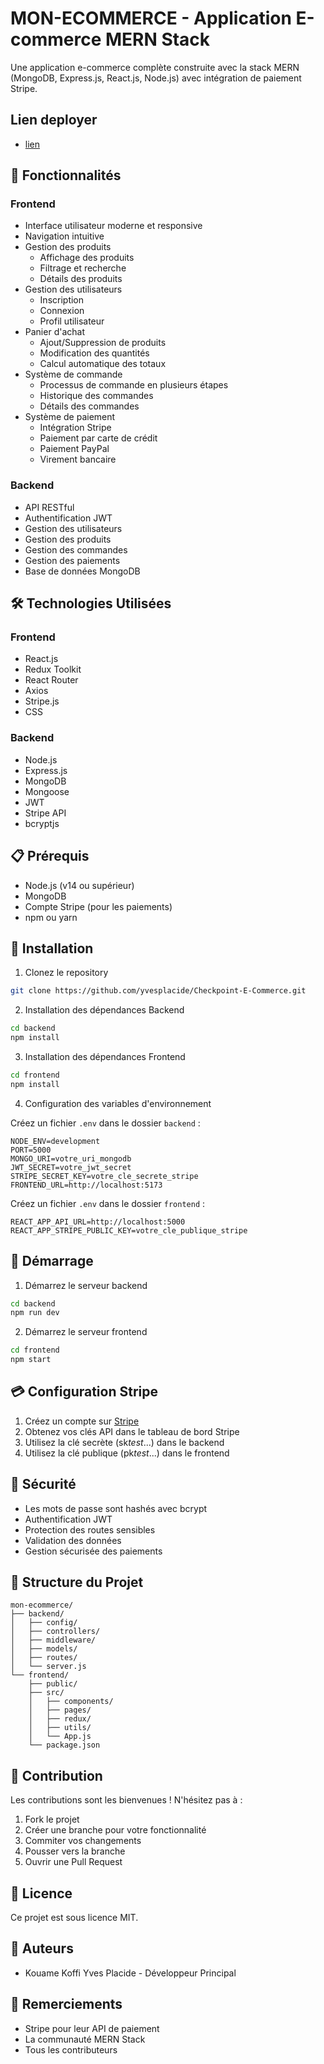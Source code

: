 # MON-ECOMMERCE - Application E-commerce MERN Stack

Une application e-commerce complète construite avec la stack MERN (MongoDB, Express.js, React.js, Node.js) avec intégration de paiement Stripe.

## Lien deployer

- [lien](polite-empanada-8fd1a9.netlify.app)

## 🚀 Fonctionnalités

### Frontend

- Interface utilisateur moderne et responsive
- Navigation intuitive
- Gestion des produits
  - Affichage des produits
  - Filtrage et recherche
  - Détails des produits
- Gestion des utilisateurs
  - Inscription
  - Connexion
  - Profil utilisateur
- Panier d'achat
  - Ajout/Suppression de produits
  - Modification des quantités
  - Calcul automatique des totaux
- Système de commande
  - Processus de commande en plusieurs étapes
  - Historique des commandes
  - Détails des commandes
- Système de paiement
  - Intégration Stripe
  - Paiement par carte de crédit
  - Paiement PayPal
  - Virement bancaire

### Backend

- API RESTful
- Authentification JWT
- Gestion des utilisateurs
- Gestion des produits
- Gestion des commandes
- Gestion des paiements
- Base de données MongoDB

## 🛠️ Technologies Utilisées

### Frontend

- React.js
- Redux Toolkit
- React Router
- Axios
- Stripe.js
- CSS

### Backend

- Node.js
- Express.js
- MongoDB
- Mongoose
- JWT
- Stripe API
- bcryptjs

## 📋 Prérequis

- Node.js (v14 ou supérieur)
- MongoDB
- Compte Stripe (pour les paiements)
- npm ou yarn

## 🔧 Installation

1. Clonez le repository

```bash
git clone https://github.com/yvesplacide/Checkpoint-E-Commerce.git
```

2. Installation des dépendances Backend

```bash
cd backend
npm install
```

3. Installation des dépendances Frontend

```bash
cd frontend
npm install
```

4. Configuration des variables d'environnement

Créez un fichier `.env` dans le dossier `backend` :

```env
NODE_ENV=development
PORT=5000
MONGO_URI=votre_uri_mongodb
JWT_SECRET=votre_jwt_secret
STRIPE_SECRET_KEY=votre_cle_secrete_stripe
FRONTEND_URL=http://localhost:5173
```

Créez un fichier `.env` dans le dossier `frontend` :

```env
REACT_APP_API_URL=http://localhost:5000
REACT_APP_STRIPE_PUBLIC_KEY=votre_cle_publique_stripe
```

## 🚀 Démarrage

1. Démarrez le serveur backend

```bash
cd backend
npm run dev
```

2. Démarrez le serveur frontend

```bash
cd frontend
npm start
```

## 💳 Configuration Stripe

1. Créez un compte sur [Stripe](https://stripe.com)
2. Obtenez vos clés API dans le tableau de bord Stripe
3. Utilisez la clé secrète (sk*test*...) dans le backend
4. Utilisez la clé publique (pk*test*...) dans le frontend

## 🔐 Sécurité

- Les mots de passe sont hashés avec bcrypt
- Authentification JWT
- Protection des routes sensibles
- Validation des données
- Gestion sécurisée des paiements

## 📝 Structure du Projet

```
mon-ecommerce/
├── backend/
│   ├── config/
│   ├── controllers/
│   ├── middleware/
│   ├── models/
│   ├── routes/
│   └── server.js
└── frontend/
    ├── public/
    ├── src/
    │   ├── components/
    │   ├── pages/
    │   ├── redux/
    │   ├── utils/
    │   └── App.js
    └── package.json
```

## 🤝 Contribution

Les contributions sont les bienvenues ! N'hésitez pas à :

1. Fork le projet
2. Créer une branche pour votre fonctionnalité
3. Commiter vos changements
4. Pousser vers la branche
5. Ouvrir une Pull Request

## 📄 Licence

Ce projet est sous licence MIT.

## 👥 Auteurs

- Kouame Koffi Yves Placide - Développeur Principal

## 🙏 Remerciements

- Stripe pour leur API de paiement
- La communauté MERN Stack
- Tous les contributeurs
